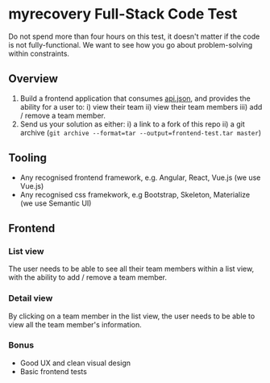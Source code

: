 # myrecovery Full-Stack Code Test

Do not spend more than four hours on this test, it doesn't matter if the code is not fully-functional. We want to see how you go about problem-solving within constraints.

## Overview

1. Build a frontend application that consumes [api.json](api.json), and provides the ability for a user to:
    i) view their team
    ii) view their team members
    iii) add / remove a team member.
2. Send us your solution as either:
    i) a link to a fork of this repo
    ii) a git archive (`git archive --format=tar --output=frontend-test.tar master`)

## Tooling

* Any recognised frontend framework, e.g. Angular, React, Vue.js (we use Vue.js)
* Any recognised css framekwork, e.g Bootstrap, Skeleton, Materialize (we use Semantic UI)

## Frontend

### List view

The user needs to be able to see all their team members within a list view, with the ability to add / remove a team member.

### Detail view

By clicking on a team member in the list view, the user needs to be able to view all the team member's information.

### Bonus

* Good UX and clean visual design
* Basic frontend tests
